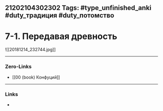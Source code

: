 21202104302302
Tags: #type_unfinished_anki #duty_традиция #duty_потомство
---
# 7-1. Передавая древность

![[20181214_232744.jpg]]

---
### Zero-Links
- [[00 (book) Конфуций]]
---
### Links
-